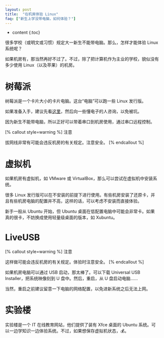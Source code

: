 ```yaml
---
layout: post
title:  "在机房体验 Linux"
faq: ["新生上学没带电脑，如何体验？"]
---
```

* content
{:toc}

很多学校（或明文或习惯）规定大一新生不能带电脑。那么，怎样才能体验 Linux 系统呢？

如果机房有，那当然再好不过了。不过，除了把计算机作为主业的学校，貌似没有多少使用 Linux（以及苹果）的机房。

# 树莓派

树莓派是一个卡片大小的卡片电脑。这台“电脑”可以跑一些 Linux 发行版。

如果准备入手，建议先看[这里]({{site.baseurl}}/09/raspberry-pi/)，然后向一些懂电子的人咨询，以免被坑。

因为新生不能带电脑，所以正好可以带着串口到机房使用，通过串口远程控制。

[% callout style=warning %]
注意

拔网线非常有可能会违反机房的有关规定。注意安全。
[% endcallout %]

# 虚拟机

如果机房有虚拟机，如 VMware 或 VirtualBox，那么可以尝试在虚拟机中安装系统。

很多 Linux 发行版可以在不安装的前提下进行使用。有些机房安装了还原卡，并且有些机房电脑的配置并不高，这样的话，可以考虑不安装而直接体验。

新手一般从 Ubuntu 开始，但 Ubuntu 桌面在低配置电脑中可能会非常卡。如果真的很卡，不妨换成使用轻量级桌面的版本，如 Xubuntu。

# LiveUSB

[% callout style=warning %]
注意

这样做可能会违反机房的有关规定。体验时注意安全。
[% endcallout %]

如果机房电脑可以通过 USB 启动，那太棒了。可以下载 Universal USB Installer，把系统映像刻到 U 盘中。然后，重启，从 U 盘启动电脑……

当然，重启之前建议留意一下电脑的网络配置，以免进新系统之后无法上网。

# 实验楼

实验楼是一个 IT 在线教育网站，他们提供了装有 Xfce 桌面的 Ubuntu 系统。可以一边学知识一边体验系统。不过，如果想保存虚拟机状态，:moneybag:。
